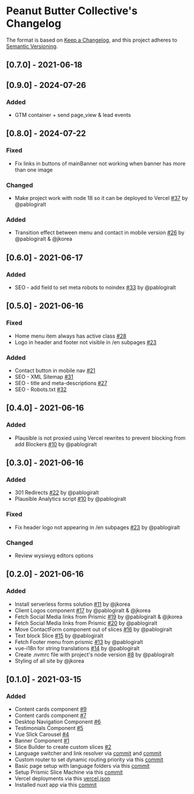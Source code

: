 
# Peanut Butter Collective's Changelog

The format is based on [Keep a Changelog](https://keepachangelog.com/en/1.0.0/),
and this project adheres to [Semantic Versioning](https://semver.org/spec/v2.0.0.html).

## [0.7.0] - 2021-06-18

## [0.9.0] - 2024-07-26
### Added
- GTM container + send page_view & lead events

## [0.8.0] - 2024-07-22
### Fixed
- Fix links in buttons of mainBanner not working when banner has more than one image

### Changed
- Make project work with node 18 so it can be deployed to Vercel [#37](https://github.com/pablogiralt/peanutbutter-site/issues/37) by @pablogiralt

### Added
- Transition effect between menu and contact in mobile version [#26](https://github.com/pablogiralt/peanutbutter-site/issues/33)  by @pablogiralt & @jkorea

## [0.6.0] - 2021-06-17
### Added
- SEO - add field to set meta robots to noindex [#33](https://github.com/pablogiralt/peanutbutter-site/issues/33) by @pablogiralt

## [0.5.0] - 2021-06-16

### Fixed
- Home menu item always has active class [#28](https://github.com/pablogiralt/peanutbutter-site/issues/28)
- Logo in header and footer not visible in /en subpages [#23](https://github.com/pablogiralt/peanutbutter-site/issues/23)

### Added
- Contact button in mobile nav [#21](https://github.com/pablogiralt/peanutbutter-site/issues/21)
- SEO - XML Sitemap [#31](https://github.com/pablogiralt/peanutbutter-site/issues/31)
- SEO - title and meta-descriptions [#27](https://github.com/pablogiralt/peanutbutter-site/issues/27)
- SEO - Robots.txt [#32](https://github.com/pablogiralt/peanutbutter-site/issues/32)

## [0.4.0] - 2021-06-16

### Added
- Plausible is not proxied using Vercel rewrites to prevent blocking from add Blockers [#10](https://github.com/pablogiralt/peanutbutter-site/issues/10) by @pablogiralt

## [0.3.0] - 2021-06-16

### Added
- 301 Redirects [#22](https://github.com/pablogiralt/peanutbutter-site/issues/22) by @pablogiralt
- Plausible Analytics script [#10](https://github.com/pablogiralt/peanutbutter-site/issues/10) by @pablogiralt

### Fixed
- Fix header logo not appearing in /en subpages [#23](https://github.com/pablogiralt/peanutbutter-site/issues/23) by @pablogiralt

### Changed
- Review wysiwyg editors options


## [0.2.0] - 2021-06-16

### Added

- Install serverless forms solution [#11](https://github.com/pablogiralt/peanutbutter-site/issues/11) by @jkorea
- Client Logos component [#17](https://github.com/pablogiralt/peanutbutter-site/issues/17) by @pablogiralt & @jkorea
- Fetch Social Media links from Prismic [#19](https://github.com/pablogiralt/peanutbutter-site/issues/19) by @pablogiralt & @jkorea
- Fetch Social Media links from Prismic [#20](https://github.com/pablogiralt/peanutbutter-site/issues/20) by @pablogiralt
- Move ContactForm component out of slices [#16](https://github.com/pablogiralt/peanutbutter-site/issues/15) by @pablogiralt
- Text block Slice [#15](https://github.com/pablogiralt/peanutbutter-site/issues/15) by @pablogiralt
- Fetch Footer menu from prismic [#13](https://github.com/pablogiralt/peanutbutter-site/issues/13) by @pablogiralt
- vue-i18n for string translations [#14](https://github.com/pablogiralt/peanutbutter-site/issues/14) by @pablogiralt
- Create .nvmrc file with project's node version [#8](https://github.com/pablogiralt/peanutbutter-site/issues/8) by @pablogiralt
- Styling of all site by @jkorea

## [0.1.0] - 2021-03-15

### Added
- Content cards component [#9](https://github.com/pablogiralt/peanutbutter-site/issues/9)
- Content cards component [#7](https://github.com/pablogiralt/peanutbutter-site/issues/7)
- Desktop Navigation Component [#6](https://github.com/pablogiralt/peanutbutter-site/issues/6)
- Testimonials Component [#5](https://github.com/pablogiralt/peanutbutter-site/issues/5)
- Vue Slick Carousel [#4](https://github.com/pablogiralt/peanutbutter-site/issues/4)
- Banner Component [#1](https://github.com/pablogiralt/peanutbutter-site/issues/1)
- Slice Builder to create custom slices [#2](https://github.com/pablogiralt/peanutbutter-site/issues/2)
- Language switcher and link resolver via [commit](https://github.com/pablogiralt/peanutbutter-site/commit/01578a07b87206272aaf8ebe496fa42cb1878704) and [commit](https://github.com/pablogiralt/peanutbutter-site/commit/f07cbd732c3ebeccbd1305be14b6b20107ea4cc5)
- Custom router to set dynamic routing priority via this [commit](https://github.com/pablogiralt/peanutbutter-site/commit/1c858dc21d5aaf5aaa5b9815b767cd7bace08856)
- Basic page setup with language folders via this [commit](https://github.com/pablogiralt/peanutbutter-site/commit/4640f6b9e337b61bf3f1cc0a0c0e627ef2bc2ff3)
- Setup Prismic Slice Machine via this [commit](https://github.com/pablogiralt/peanutbutter-site/commit/9fad1e59ebb8047f2d8312744e6b18ec01270dfe)
- Vercel deployments via this [vercel.json](https://github.com/pablogiralt/peanutbutter-site/blob/master/vercel.json)
- Installed nuxt app via this [commit](https://github.com/pablogiralt/peanutbutter-site/commit/c3d0570c5b8f7810b6b10dd05ec3de5ed60cc2ca)